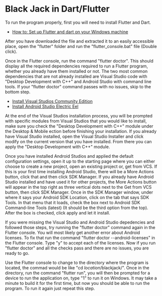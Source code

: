 # Black Jack in Dart/Flutter

To run the program properly, first you will need to install Flutter and Dart.
- [How to: Set up Flutter and dart on your Windows machine](https://docs.flutter.dev/get-started/install/windows)

After you have downloaded the file and extracted it to an easily accessible place, open the "flutter" folder and run the "flutter_console.bat" file \(Double click\).

Once in the Flutter console, run the command "flutter doctor". This should display all the required dependencies required to run a Flutter program, whether you already have them installed or not. The two most common dependencies that are not already installed are Visual Studio code with "Desktop Development with C++" and Android Studio with command line tools. If your "flutter doctor" command passes with no issues, skip to the bottom step.

- [Install Visual Studios Community Edition](https://visualstudio.microsoft.com/vs/)
- [Install Android Studio Electric Eel](https://developer.android.com/studio)

At the end of the Visual Studios installation process, you will be prompted with specific modules from Visual Studios that you would like to install, make sure you check the "Desktop Development with C++" module under the Desktop & Mobile ection before finishing your installation. If you already have Visual Studio installed, open the Visual Studio Installer and click modify on the current version that you have installed. From there you can apply the "Desktop Development with C++" module.

Once you have installed Android Studios and applied the default configuration settings, open it up to the starting page where you can either choose to create a new project, open an existing project or, get from VCS. If this is your first time installing Android Studio, there will be a More Actions button, click that and then click SDK Manager. If you already have Android Studio installed and have used it for other projects, the More Actions button will appear in the top right as three vertical dots next to the Get from VCS button, then click SDK Manager. Once in the SDK Manager window, under where it says your Android SDK Location, click on the tab that says SDK Tools. In that menu that it loads, check the box next to Android SDK Command-line Tools (latest) \(It should be the third option from the top\). After the box is checked, click apply and let it install.

If you were missing the Visual Studio and Android Studio depedencies and followed those steps, try running the "flutter doctor" command again in the Flutter console. You will most likely get another error about Android licenses. To fix that run the command "flutter doctor --android-licenses" in the Flutter console. Type "y" to accept each of the licenses. Now if you run "flutter doctor" and all the checks pass and there are no issues, you are ready to go.

Use the Flutter console to change to the directory where the program is located, the commad would be like "cd *location*/blackjack/". Once in the directory, run the command "flutter run", you will then be prompted for a device to run the application on, type "1" to run it on Windows. It may take a minute to build it for the first time, but now you should be able to run the program. To run it again just repeat this step.
